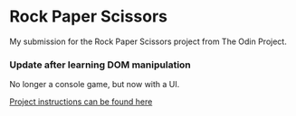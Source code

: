 # Rock Paper Scissors

My submission for the Rock Paper Scissors project from The Odin Project.

### Update after learning DOM manipulation

No longer a console game, but now with a UI.

[Project instructions can be found here](https://www.theodinproject.com/lessons/foundations-rock-paper-scissors)
